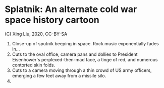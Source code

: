 # Splatnik: An alternate cold war space history cartoon

(C) Xing Liu, 2020, CC-BY-SA

1. Close-up of sputnik beeping in space. Rock music exponentially fades in...
2. Cuts to the oval office, camera pans and dollies to President Eisenhower's perplexed-then-mad face, a tinge of red, and numerous contorted skin folds.
3. Cuts to a camera moving through a thin crowd of US army officers, emerging a few feet away from a missile silo.
4. 
